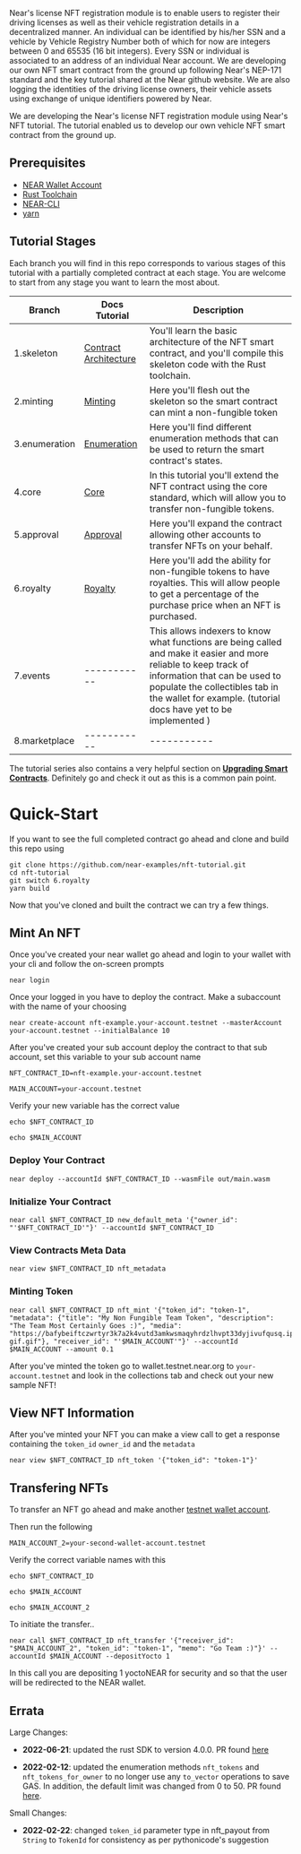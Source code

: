 Near's license NFT registration module is to enable users to register their driving licenses as well as their vehicle registration details in a decentralized manner. An individual can be identified by his/her SSN and a vehicle by Vehicle Registry Number both of which for now are integers between 0 and 65535 (16 bit integers). Every SSN or individual is associated to an address of an individual Near account. We are developing our own NFT smart contract from the ground up following Near's NEP-171 standard and the key tutorial shared at the Near github website. We are also logging the identities of the driving license owners, their vehicle assets using exchange of unique identifiers powered by Near.

We are developing the Near's license NFT registration module using Near's NFT tutorial. The tutorial enabled us to develop our own vehicle NFT smart contract from the ground up.


## Prerequisites

* [NEAR Wallet Account](wallet.testnet.near.org)
* [Rust Toolchain](https://docs.near.org/develop/prerequisites)
* [NEAR-CLI](https://docs.near.org/tools/near-cli#setup)
* [yarn](https://classic.yarnpkg.com/en/docs/install#mac-stable)

## Tutorial Stages 

Each branch you will find in this repo corresponds to various stages of this tutorial with a partially completed contract at each stage. You are welcome to start from any stage you want to learn the most about. 



| Branch        | Docs Tutorial                                                                                    | Description |
| ------------- | ------------------------------------------------------------------------------------------------ | ----------- |
| 1.skeleton    | [Contract Architecture](https://docs.near.org/docs/tutorials/contracts/nfts/rs/skeleton) | You'll learn the basic architecture of the NFT smart contract, and you'll compile this skeleton code with the Rust toolchain.            |
| 2.minting     | [Minting](https://docs.near.org/docs/tutorials/contracts/nfts/rs/minting)                |Here you'll flesh out the skeleton so the smart contract can mint a non-fungible token             |
| 3.enumeration | [Enumeration](https://docs.near.org/docs/tutorials/contracts/nfts/rs/enumeration)        |    Here you'll find different enumeration methods that can be used to return the smart contract's states.          |
| 4.core        | [Core](https://docs.near.org/docs/tutorials/contracts/nfts/rs/core)                      | In this tutorial you'll extend the NFT contract using the core standard, which will allow you to transfer non-fungible tokens.             |
| 5.approval    | [Approval](https://docs.near.org/docs/tutorials/contracts/nfts/rs/approvals)             | Here you'll expand the contract allowing other accounts to transfer NFTs on your behalf.            |
| 6.royalty     | [Royalty](https://docs.near.org/docs/tutorials/contracts/nfts/rs/royalty)                                                                                        |Here you'll add the ability for non-fungible tokens to have royalties. This will allow people to get a percentage of the purchase price when an NFT is purchased.             |
| 7.events      | -----------                                                                                        |   This allows indexers to know what functions are being called and make it easier and more reliable to keep track of information that can be used to populate the collectibles tab in the wallet for example. (tutorial docs have yet to be implemented )          |
| 8.marketplace | -----------                                                                                      | -----------             |


The tutorial series also contains a very helpful section on [**Upgrading Smart Contracts**](https://docs.near.org/docs/tutorials/contracts/nfts/rs/upgrade-contract). Definitely go and check it out as this is a common pain point.

# Quick-Start 

If you want to see the full completed contract go ahead and clone and build this repo using 

```=bash
git clone https://github.com/near-examples/nft-tutorial.git 
cd nft-tutorial
git switch 6.royalty
yarn build
```

Now that you've cloned and built the contract we can try a few things. 

## Mint An NFT

Once you've created your near wallet go ahead and login to your wallet with your cli and follow the on-screen prompts

```=bash
near login
```

Once your logged in you have to deploy the contract. Make a subaccount with the name of your choosing 

```=bash 
near create-account nft-example.your-account.testnet --masterAccount your-account.testnet --initialBalance 10
```

After you've created your sub account deploy the contract to that sub account, set this variable to your sub account name

```=bash
NFT_CONTRACT_ID=nft-example.your-account.testnet

MAIN_ACCOUNT=your-account.testnet
```

Verify your new variable has the correct value
```=bash
echo $NFT_CONTRACT_ID

echo $MAIN_ACCOUNT
```


### Deploy Your Contract
```=bash
near deploy --accountId $NFT_CONTRACT_ID --wasmFile out/main.wasm
```

### Initialize Your Contract 

```=bash
near call $NFT_CONTRACT_ID new_default_meta '{"owner_id": "'$NFT_CONTRACT_ID'"}' --accountId $NFT_CONTRACT_ID
```

### View Contracts Meta Data

```=bash
near view $NFT_CONTRACT_ID nft_metadata
```
### Minting Token

```bash=
near call $NFT_CONTRACT_ID nft_mint '{"token_id": "token-1", "metadata": {"title": "My Non Fungible Team Token", "description": "The Team Most Certainly Goes :)", "media": "https://bafybeiftczwrtyr3k7a2k4vutd3amkwsmaqyhrdzlhvpt33dyjivufqusq.ipfs.dweb.link/goteam-gif.gif"}, "receiver_id": "'$MAIN_ACCOUNT'"}' --accountId $MAIN_ACCOUNT --amount 0.1
```

After you've minted the token go to wallet.testnet.near.org to `your-account.testnet` and look in the collections tab and check out your new sample NFT! 



## View NFT Information

After you've minted your NFT you can make a view call to get a response containing the `token_id` `owner_id` and the `metadata`

```bash=
near view $NFT_CONTRACT_ID nft_token '{"token_id": "token-1"}'
```

## Transfering NFTs

To transfer an NFT go ahead and make another [testnet wallet account](https://wallet.testnet.near.org).

Then run the following
```bash=
MAIN_ACCOUNT_2=your-second-wallet-account.testnet
```

Verify the correct variable names with this

```=bash
echo $NFT_CONTRACT_ID

echo $MAIN_ACCOUNT

echo $MAIN_ACCOUNT_2
```

To initiate the transfer..

```bash=
near call $NFT_CONTRACT_ID nft_transfer '{"receiver_id": "$MAIN_ACCOUNT_2", "token_id": "token-1", "memo": "Go Team :)"}' --accountId $MAIN_ACCOUNT --depositYocto 1
```

In this call you are depositing 1 yoctoNEAR for security and so that the user will be redirected to the NEAR wallet.

## Errata

Large Changes:
* **2022-06-21**: updated the rust SDK to version 4.0.0. PR found [here](https://github.com/near-examples/nft-tutorial/pull/32)

* **2022-02-12**: updated the enumeration methods `nft_tokens` and `nft_tokens_for_owner` to no longer use any `to_vector` operations to save GAS. In addition, the default limit was changed from 0 to 50. PR found [here](https://github.com/near-examples/nft-tutorial/pull/17). 

Small Changes:
* **2022-02-22**: changed `token_id` parameter type in nft_payout from `String` to `TokenId` for consistency as per pythonicode's suggestion
